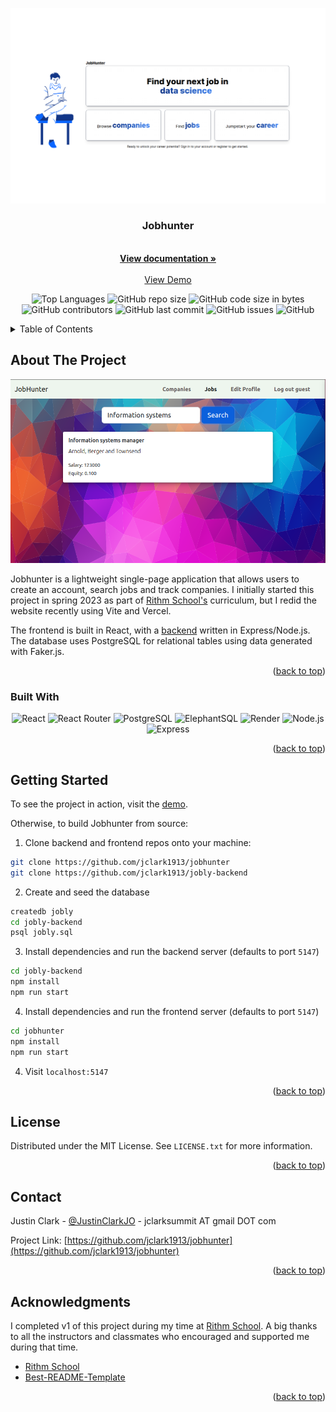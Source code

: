 <a name="readme-top"></a>
<!-- PROJECT SHIELDS -->
<!--
*** I'm using markdown "reference style" links for readability.
*** Reference links are enclosed in brackets [ ] instead of parentheses ( ).
*** See the bottom of this document for the declaration of the reference variables
*** for contributors-url, forks-url, etc. This is an optional, concise syntax you may use.
*** https://www.markdownguide.org/basic-syntax/#reference-style-links
-->

<div align="center"><img src="./docs/Homepage.png"></div>

<h3 align="center">Jobhunter</h3>

  <p align="center">
    <br />
    <a href="https://github.com/jclark1913/jobhunter"><strong>View documentation »</strong></a>
    <br />
    <br />
    <a href="https://jobhunter.justinclark.bio">View Demo</a>
  </p>
</div>

<div align="center">

![Top Languages](https://img.shields.io/github/languages/top/jclark1913/jobhunter)
![GitHub repo size](https://img.shields.io/github/repo-size/jclark1913/jobhunter)
![GitHub code size in bytes](https://img.shields.io/github/languages/code-size/jclark1913/jobhunter)
![GitHub contributors](https://img.shields.io/github/contributors/jclark1913/jobhunter)
![GitHub last commit](https://img.shields.io/github/last-commit/jclark1913/jobhunter)
![GitHub issues](https://img.shields.io/github/issues/jclark1913/jobhunter)
![GitHub](https://img.shields.io/github/license/jclark1913/jobhunter)

</div>

<!-- TABLE OF CONTENTS -->
<details>
  <summary>Table of Contents</summary>
  <ol>
    <li>
      <a href="#about-the-project">About The Project</a>
      <ul>
        <li><a href="#built-with">Built With</a></li>
      </ul>
    </li>
    <li>
      <a href="#getting-started">Getting Started</a>
    </li>
    <li><a href="#license">License</a></li>
    <li><a href="#contact">Contact</a></li>
    <li><a href="#acknowledgments">Acknowledgments</a></li>
  </ol>
</details>



<!-- ABOUT THE PROJECT -->
## About The Project

[![Product Name Screen Shot][product-screenshot]](https://example.com)

Jobhunter is a lightweight single-page application that allows users to create an account, search jobs and track
companies. I initially started this project in spring 2023 as part of <a href="https://rithmschool.com">Rithm School's</a> curriculum, but I redid the website recently using Vite and Vercel.

The frontend is built in React, with a <a href="https://github.com/jclark1913/express-jobly">backend</a> written in Express/Node.js. The database
uses PostgreSQL for relational tables using data generated with Faker.js.

<p align="right">(<a href="#readme-top">back to top</a>)</p>

### Built With

<div align="center">

![React][React]
![React Router][React Router]
![PostgreSQL][PostgreSQL]
![ElephantSQL][ElephantSQL]
![Render][Render]
![Node.js][Node.js]
![Express][Express]

</div>

<p align="right">(<a href="#readme-top">back to top</a>)</p>


<!-- GETTING STARTED -->
## Getting Started

To see the project in action, visit the <a href="jobhunter.justinclark.bio">demo</a>.

Otherwise, to build Jobhunter from source:

1. Clone backend and frontend repos onto your machine:

```bash
git clone https://github.com/jclark1913/jobhunter
git clone https://github.com/jclark1913/jobly-backend
```

2. Create and seed the database

```bash
createdb jobly
cd jobly-backend
psql jobly.sql
```

3. Install dependencies and run the backend server (defaults to port `5147`)

```bash
cd jobly-backend
npm install
npm run start
```

4. Install dependencies and run the frontend server (defaults to port `5147`)

```bash
cd jobhunter
npm install
npm run start
```

4. Visit `localhost:5147`

<p align="right">(<a href="#readme-top">back to top</a>)</p>



<!-- LICENSE -->
## License

Distributed under the MIT License. See `LICENSE.txt` for more information.

<p align="right">(<a href="#readme-top">back to top</a>)</p>



<!-- CONTACT -->
## Contact

Justin Clark - [@JustinClarkJO](https://twitter.com/@JustinClarkJO) - jclarksummit AT gmail DOT com

Project Link: [https://github.com/jclark1913/jobhunter](https://github.com/jclark1913/jobhunter)

<p align="right">(<a href="#readme-top">back to top</a>)</p>



<!-- ACKNOWLEDGMENTS -->
## Acknowledgments

I completed v1 of this project during my time at [Rithm School](https://rithmschool.com). A big thanks to all the instructors
and classmates who encouraged and supported me during that time.

* [Rithm School](https://rithmschool.com)
* [Best-README-Template](https://github.com/othneildrew/Best-README-Template)

<p align="right">(<a href="#readme-top">back to top</a>)</p>



<!-- MARKDOWN LINKS & IMAGES -->
<!-- https://www.markdownguide.org/basic-syntax/#reference-style-links -->
[contributors-shield]: https://img.shields.io/github/contributors/jclark1913/jobly_frontend.svg?style=for-the-badge
[contributors-url]: https://github.com/jclark1913/jobhunter/graphs/contributors
[forks-shield]: https://img.shields.io/github/forks/jclark1913/jobhunter.svg?style=for-the-badge
[forks-url]: https://github.com/jclark1913/jobhunter/network/members
[stars-shield]: https://img.shields.io/github/stars/jclark1913/jobhunter.svg?style=for-the-badge
[stars-url]: https://github.com/jclark1913/jobhunter/stargazers
[issues-shield]: https://img.shields.io/github/issues/jclark1913/jobhunter.svg?style=for-the-badge
[issues-url]: https://github.com/jclark1913/jobhunter/issues
[license-shield]: https://img.shields.io/github/license/jclark1913/jobhunter.svg?style=for-the-badge
[license-url]: https://github.com/jclark1913/jobhunter/blob/master/LICENSE.txt
[linkedin-shield]: https://img.shields.io/badge/-LinkedIn-black.svg?style=for-the-badge&logo=linkedin&colorB=555
[linkedin-url]: https://linkedin.com/in/linkedin_username
[product-screenshot]: docs/jobs.png
[React]: https://img.shields.io/badge/React-61DAFB?logo=react&logoColor=white
[React.js]: https://img.shields.io/badge/React-20232A?style=for-the-badge&logo=react&logoColor=61DAFB
[React-url]: https://reactjs.org/
[Bootstrap.com]: https://img.shields.io/badge/Bootstrap-563D7C?style=for-the-badge&logo=bootstrap&logoColor=white
[Bootstrap-url]: https://getbootstrap.com
[PostgreSQL]: https://img.shields.io/badge/PostgreSQL-4169E1?logo=postgresql&logoColor=white
[ElephantSQL]: https://img.shields.io/badge/ElephantSQL-2D9CDB?logo=elephantsql&logoColor=white
[Render]: https://img.shields.io/badge/Render-000000?logo=render&logoColor=white
[Express]: https://img.shields.io/badge/Express-000000?logo=express&logoColor=white
[Node.js]: https://img.shields.io/badge/Node.js-339933?logo=node.js&logoColor=white
[React Router]: https://img.shields.io/badge/React_Router-CA4245?logo=react-router&logoColor=white
